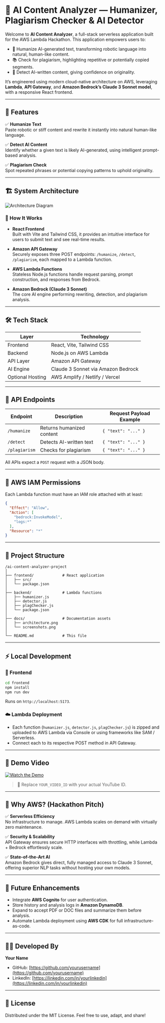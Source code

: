 
# 🧠 AI Content Analyzer — Humanizer, Plagiarism Checker & AI Detector

Welcome to **AI Content Analyzer**, a full-stack serverless application built for the AWS Lambda Hackathon.
This application empowers users to:

- 🧠 Humanize AI-generated text, transforming robotic language into natural, human-like content.
- 📚 Check for plagiarism, highlighting repetitive or potentially copied segments.
- 🤖 Detect AI-written content, giving confidence on originality.

It’s engineered using modern cloud-native architecture on AWS, leveraging **Lambda**, **API Gateway**, and **Amazon Bedrock’s Claude 3 Sonnet model**, with a responsive React frontend.

---

## 🚀 Features

✅ **Humanize Text**  
Paste robotic or stiff content and rewrite it instantly into natural human-like language.

✅ **Detect AI Content**  
Identify whether a given text is likely AI-generated, using intelligent prompt-based analysis.

✅ **Plagiarism Check**  
Spot repeated phrases or potential copying patterns to uphold originality.

---

## 🏗️ System Architecture

![Architecture Diagram](./docs/architecture.png)

### 📝 How It Works
- **React Frontend**  
  Built with Vite and Tailwind CSS, it provides an intuitive interface for users to submit text and see real-time results.

- **Amazon API Gateway**  
  Securely exposes three POST endpoints: `/humanize`, `/detect`, `/plagiarism`, each mapped to a Lambda function.

- **AWS Lambda Functions**  
  Stateless Node.js functions handle request parsing, prompt construction, and responses from Bedrock.

- **Amazon Bedrock (Claude 3 Sonnet)**  
  The core AI engine performing rewriting, detection, and plagiarism analysis.

---

## 🛠️ Tech Stack

| Layer             | Technology                                  |
|-------------------|---------------------------------------------|
| Frontend          | React, Vite, Tailwind CSS                   |
| Backend           | Node.js on AWS Lambda                      |
| API Layer         | Amazon API Gateway                         |
| AI Engine         | Claude 3 Sonnet via Amazon Bedrock          |
| Optional Hosting  | AWS Amplify / Netlify / Vercel              |

---

## 🔗 API Endpoints

| Endpoint       | Description               | Request Payload Example  |
|----------------|---------------------------|--------------------------|
| `/humanize`    | Returns humanized content | `{ "text": "..." }`      |
| `/detect`      | Detects AI-written text   | `{ "text": "..." }`      |
| `/plagiarism`  | Checks for plagiarism     | `{ "text": "..." }`      |

All APIs expect a `POST` request with a JSON body.

---

## 🔐 AWS IAM Permissions

Each Lambda function must have an IAM role attached with at least:

```json
{
  "Effect": "Allow",
  "Action": [
    "bedrock:InvokeModel",
    "logs:*"
  ],
  "Resource": "*"
}
```

---

## 📁 Project Structure

```
/ai-content-analyzer-project
│
├── frontend/             # React application
│   ├── src/
│   └── package.json
│
├── backend/              # Lambda functions
│   ├── humanizer.js
│   ├── detector.js
│   ├── plagChecker.js
│   └── package.json
│
├── docs/                 # Documentation assets
│   ├── architecture.png
│   └── screenshots.png
│
└── README.md             # This file
```

---

## ⚡ Local Development

### 🚀 Frontend

```bash
cd frontend
npm install
npm run dev
```
Runs on `http://localhost:5173`.

### ☁️ Lambda Deployment

- Each function (`humanizer.js`, `detector.js`, `plagChecker.js`) is zipped and uploaded to AWS Lambda via Console or using frameworks like SAM / Serverless.
- Connect each to its respective POST method in API Gateway.

---

## 🎥 Demo Video

[![Watch the Demo](https://img.youtube.com/vi/YOUR_VIDEO_ID/0.jpg)](https://www.youtube.com/watch?v=YOUR_VIDEO_ID)

> 📝 Replace `YOUR_VIDEO_ID` with your actual YouTube ID.

---

## 🚀 Why AWS? (Hackathon Pitch)

✅ **Serverless Efficiency**  
No infrastructure to manage. AWS Lambda scales on demand with virtually zero maintenance.

✅ **Security & Scalability**  
API Gateway ensures secure HTTP interfaces with throttling, while Lambda + Bedrock effortlessly scale.

✅ **State-of-the-Art AI**  
Amazon Bedrock gives direct, fully managed access to Claude 3 Sonnet, offering superior NLP tasks without hosting your own models.

---

## 🌱 Future Enhancements

- Integrate **AWS Cognito** for user authentication.
- Store history and analysis logs in **Amazon DynamoDB**.
- Expand to accept PDF or DOC files and summarize them before analysis.
- Automate Lambda deployment using **AWS CDK** for full infrastructure-as-code.

---

## 👨‍💻 Developed By

**Your Name**  
- GitHub: [https://github.com/yourusername](https://github.com/yourusername)  
- LinkedIn: [https://linkedin.com/in/yourlinkedin](https://linkedin.com/in/yourlinkedin)

---

## 📜 License

Distributed under the MIT License. Feel free to use, adapt, and share!
